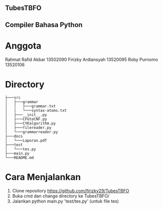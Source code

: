 ## TubesTBFO
## Compiler Bahasa Python

# Anggota
Rahmat Rafid Akbar 13502090 
Firizky Ardiansyah 13520095 
Roby Purnomo 13520106 

# Directory
```
├───src
│   ├───grammar
│   │   ├───grammar.txt
│   |   └───syntax-atoms.txt
│   ├───__init__.py
│   ├───CFGtoCNF.py
│   ├───CYKalgorithm.py
│   ├───filereader.py
│   └───grammarreader.py
├───docs
│   └───Laporan.pdf
├───test
│   └───tes.py
├───main.py
└───README.md
```

# Cara Menjalankan
1. Clone repository https://github.com/firizky29/TubesTBFO
2. Buka cmd dan change directory ke TubesTBFO/
3. Jalankan python main.py 'test/tes.py' (untuk file tes)